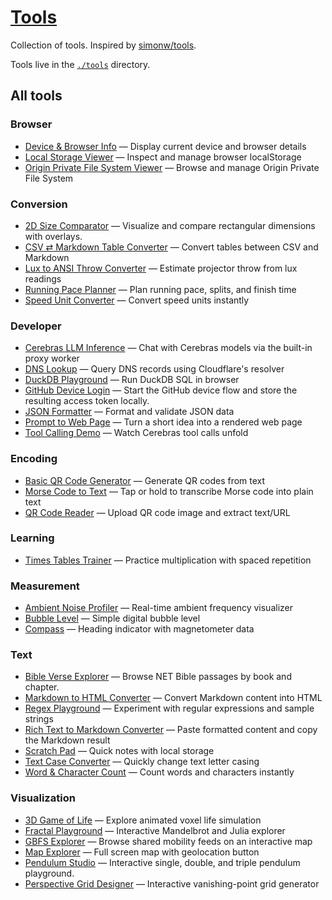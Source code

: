 # [Tools](https://tools.dave.engineer/)

Collection of tools. Inspired by [simonw/tools](https://github.com/simonw/tools).

Tools live in the [`./tools`](./tools) directory.

## All tools

<!-- TOOLS-LIST:START -->

<!-- This section is automatically generated by `npm run build`. -->

### Browser

- [Device & Browser Info](https://tools.dave.engineer/tools/device-browser-info) — Display current device and browser details
- [Local Storage Viewer](https://tools.dave.engineer/tools/local-storage-viewer) — Inspect and manage browser localStorage
- [Origin Private File System Viewer](https://tools.dave.engineer/tools/origin-private-file-system-viewer) — Browse and manage Origin Private File System

### Conversion

- [2D Size Comparator](https://tools.dave.engineer/tools/area-size-comparator) — Visualize and compare rectangular dimensions with overlays.
- [CSV ⇄ Markdown Table Converter](https://tools.dave.engineer/tools/csv-markdown-table) — Convert tables between CSV and Markdown
- [Lux to ANSI Throw Converter](https://tools.dave.engineer/tools/lux-to-ansi-throw) — Estimate projector throw from lux readings
- [Running Pace Planner](https://tools.dave.engineer/tools/running-pace-planner) — Plan running pace, splits, and finish time
- [Speed Unit Converter](https://tools.dave.engineer/tools/speed-unit-converter) — Convert speed units instantly

### Developer

- [Cerebras LLM Inference](https://tools.dave.engineer/tools/cerebras-llm-inference) — Chat with Cerebras models via the built-in proxy worker
- [DNS Lookup](https://tools.dave.engineer/tools/dns-lookup) — Query DNS records using Cloudflare's resolver
- [DuckDB Playground](https://tools.dave.engineer/tools/duckdb-playground) — Run DuckDB SQL in browser
- [GitHub Device Login](https://tools.dave.engineer/tools/github-device-login) — Start the GitHub device flow and store the resulting access token locally.
- [JSON Formatter](https://tools.dave.engineer/tools/json-formatter) — Format and validate JSON data
- [Prompt to Web Page](https://tools.dave.engineer/tools/prompt-to-web-page) — Turn a short idea into a rendered web page
- [Tool Calling Demo](https://tools.dave.engineer/tools/tool-calling-demo) — Watch Cerebras tool calls unfold

### Encoding

- [Basic QR Code Generator](https://tools.dave.engineer/tools/basic-qr-code) — Generate QR codes from text
- [Morse Code to Text](https://tools.dave.engineer/tools/morse-code-to-text) — Tap or hold to transcribe Morse code into plain text
- [QR Code Reader](https://tools.dave.engineer/tools/qr-code-reader) — Upload QR code image and extract text/URL

### Learning

- [Times Tables Trainer](https://tools.dave.engineer/tools/times-tables-trainer) — Practice multiplication with spaced repetition

### Measurement

- [Ambient Noise Profiler](https://tools.dave.engineer/tools/ambient-noise-profiler) — Real-time ambient frequency visualizer
- [Bubble Level](https://tools.dave.engineer/tools/bubble-level) — Simple digital bubble level
- [Compass](https://tools.dave.engineer/tools/compass) — Heading indicator with magnetometer data

### Text

- [Bible Verse Explorer](https://tools.dave.engineer/tools/bible-browser) — Browse NET Bible passages by book and chapter.
- [Markdown to HTML Converter](https://tools.dave.engineer/tools/markdown-to-html) — Convert Markdown content into HTML
- [Regex Playground](https://tools.dave.engineer/tools/regex-playground) — Experiment with regular expressions and sample strings
- [Rich Text to Markdown Converter](https://tools.dave.engineer/tools/rich-text-to-markdown) — Paste formatted content and copy the Markdown result
- [Scratch Pad](https://tools.dave.engineer/tools/scratch-pad) — Quick notes with local storage
- [Text Case Converter](https://tools.dave.engineer/tools/text-case-converter) — Quickly change text letter casing
- [Word & Character Count](https://tools.dave.engineer/tools/word-character-count) — Count words and characters instantly

### Visualization

- [3D Game of Life](https://tools.dave.engineer/tools/3d-game-of-life) — Explore animated voxel life simulation
- [Fractal Playground](https://tools.dave.engineer/tools/fractal-playground) — Interactive Mandelbrot and Julia explorer
- [GBFS Explorer](https://tools.dave.engineer/tools/gbfs-explorer) — Browse shared mobility feeds on an interactive map
- [Map Explorer](https://tools.dave.engineer/tools/map-explorer) — Full screen map with geolocation button
- [Pendulum Studio](https://tools.dave.engineer/tools/pendulum-visualizer) — Interactive single, double, and triple pendulum playground.
- [Perspective Grid Designer](https://tools.dave.engineer/tools/perspective-grid-designer) — Interactive vanishing-point grid generator

<!-- TOOLS-LIST:END -->
